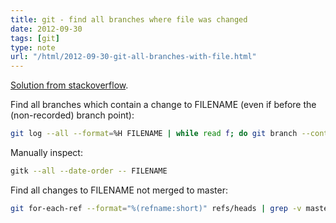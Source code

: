 ```yaml
---
title: git - find all branches where file was changed
date: 2012-09-30
tags: [git]
type: note
url: "/html/2012-09-30-git-all-branches-with-file.html"
---
```


[Solution from stackoverflow](http://stackoverflow.com/questions/6258440/find-a-git-branch-containing-changes-to-a-given-file).

Find all branches which contain a change to FILENAME (even if before the (non-recorded) branch point):

```bash
git log --all --format=%H FILENAME | while read f; do git branch --contains $f; done | sort -u
```

<!-- more -->
Manually inspect:

```bash
gitk --all --date-order -- FILENAME
```

Find all changes to FILENAME not merged to master:

```bash
git for-each-ref --format="%(refname:short)" refs/heads | grep -v master | while read br; do git cherry master $br | while read x h; do if [ "`git log -n 1 --format=%H $h -- FILENAME`" = "$h" ]; then echo $br; fi; done; done | sort -u
```
